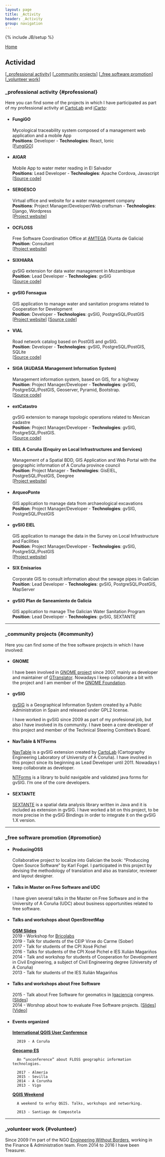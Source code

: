 ```yaml
---
layout: page
title: _Activity
header: _Activity
group: navigation
---
```


{% include JB/setup %}

<a href="index.html">Home</a>

<h2>Actividad</h2>

\[[\_professional activity](#professional)\] \[[\_community projects](#community)\] \[[\_free software promotion](#promotion)\] \[[\_volunteer work](#volunteer)\]

### \_professional activity {#professional}

Here you can find some of the projects in which I have participated as part of my professional activity at [CartoLab](http://cartolab.udc.es) and [iCarto](http://icarto.es):

- #### FungiGO

  Mycological traceability system composed of a management web application and a mobile App  
   **Positions**: Developer - **Technologies**: React, Ionic  
   \[[FungiGO](https://icarto.es/fungigo/)\]

- #### AIGAR

  Mobile App to water meter reading in El Salvador  
   **Positions**: Lead Developer - **Technologies**: Apache Cordova, Javascript  
   \[[Source code](https://gitlab.com/icarto/aigar-lecturas)\]

- #### SERGESCO

  Virtual office and website for a water management company  
   **Positions**: Project Manager/Developer/Web craftsman - **Technologies**: Django, Wordpress  
   \[[Project website](https://sergesco.gal)\]

- #### OCFLOSS

  Free Software Coordination Office at [AMTEGA](http://amtega.xunta.es) (Xunta de Galicia)  
   **Position**: Consultant  
   \[[Project website](https://mancomun.gal)\]

- #### SIXHIARA

  gvSIG extension for data water management in Mozambique  
   **Position**: Lead Developer - **Technologies**: gvSIG  
   \[[Source code](https://github.com/iCarto/sixhiara)\]

- #### gvSIG Fonsagua

  GIS application to manage water and sanitation programs related to Cooperation for Development  
   **Position**: Developer - **Technologies**: gvSIG, PostgreSQL/PostGIS  
   \[[Project website](http://cartolab.udc.es/fonsagua)\] \[[Source code](https://github.com/fonsagua/fonsagua)\]

- #### VIAL

  Road network catalog based on PostGIS and gvSIG.  
   **Position**: Developer - **Technologies**: gvSIG, PostgreSQL/PostGIS, SQLite  
   \[[Source code](https://github.com/iCarto/vial)\]

- #### SIGA (AUDASA Management Information System)

  Management information system, based on GIS, for a highway  
   **Position**: Project Manager/Developer - **Technologies**: gvSIG, PostgreSQL/PostGIS, Geoserver, Pyramid, Bootstrap.  
   \[[Source code](https://github.com/iCarto/siga)\]

- #### extCatastro

  gvSIG extension to manage topologic operations related to Mexican cadastre  
   **Position**: Project Manager/Developer - **Technologies**: gvSIG, PostgreSQL/PostGIS.  
   \[[Source code](https://github.com/iCarto/extCatastro)\]

- #### EIEL A Coruña (Enquiry on Local Infrastructures and Services)

  Management of a Spatial BDD, GIS Application and Web Portal with the geographic information of A Coruña province council  
   **Position**: Project Manager - **Technologies**: GisEIEL, PostgreSQL/PostGIS, Deegree  
   \[[Project website](https://webeiel.dacoruna.gal/index.php?lang=es)\]

- #### ArqueoPonte

  GIS application to manage data from archaeological excavations  
   **Position**: Project Manager/Developer - **Technologies**: gvSIG, PostgreSQL/PostGIS

- #### gvSIG EIEL

  GIS application to manage the data in the Survey on Local Infrastructure and Facilities  
   **Position**: Project Manager/Developer - **Technologies**: gvSIG, PostgreSQL/PostGIS  
   \[[Project website](http://cartolab.udc.es/gvsig-eiel)\]

- #### SIX Emisarios

  Corporate GIS to consult information about the sewage pipes in Galician  
   **Position**: Lead Developer - **Technologies**: gvSIG, PostgreSQL/PostGIS, MapServer

- #### gvSIG Plan de Saneamiento de Galicia
  GIS application to manage The Galician Water Sanitation Program  
   **Position**: Lead Developer - **Technologies**: gvSIG, SEXTANTE

---

### \_community projects {#community}

Here you can find some of the free software projects in which I have involved:

- #### GNOME

  I have been involved in [GNOME project](http://gnome.org) since 2007, mainly as developer and maintainer of [GTranslator](http://projects.gnome.org/gtranslator). Nowadays I keep collaborate a bit with the project and I am member of the [GNOME Foundation](http://www.gnome.org/foundation/).

- #### gvSIG

  [gvSIG](http://gvsig.org) is a Geographical Information System created by a Public Administration in Spain and released under GPL2 license.

  I have worked in gvSIG since 2009 as part of my profesional job, but also I have involved in its community. I have been a core developer of this project and member of the Technical Steering Comittee’s Board.

- #### NavTable & NTForms

  [NavTable](http://navtable.github.io/) is a gvSIG extension created by [CartoLab](http://cartolab.udc.es) (Cartography Engineering Laboratory of University of A Coruña). I have involved in this project since its beginning as Lead Developer until 2011. Nowadays I keep collaborate as developer.

  [NTForms](http://github.com/navtable/navtableforms) is a library to build navigable and validated java forms for gvSIG. I’m one of the core developers.

- #### SEXTANTE
  [SEXTANTE](http://www.sextantegis.com) is a spatial data analysis library written in Java and it is included as extension in gvSIG. I have worked a bit on this project, to be more precise in the gvSIG Bindings in order to integrate it on the gvSIG 1.X version.

---

### \_free software promotion {#promotion}

- #### ProducingOSS

  Collaborative project to localize into Galician the book: “Produccing Open Source Software” by Karl Fogel. I participated in this project by devising the methodology of translation and also as translator, reviewer and layout designer.

- #### Talks in Master on Free Software and UDC

  I have given several talks in the Master on Free Software and in the University of A Coruña (UDC) about business opportunities related to free software.

- #### Talks and workshops about OpenStreetMap

  **[OSM Slides](http://psanxiao.com/osm-slides)**  
   2019 - Workshop for [Bricolabs](https://bricolabs.cc)  
   2019 - Talk for students of the CEIP Virxe do Carme (Sober)  
   2017 - Talk for students of the CPI Xosé Pichel  
   2016 - Talks for students of the CPI Xosé Pichel e IES Xulián Magariños  
   2014 - Talk and workshop for students of Cooperation for Development in Civil Engineering, a subject of Civil Engineering degree (University of A Coruña)  
   2013 - Talk for students of the IES Xulián Magariños

- #### Talks and workshops about Free Software

  2015 - Talk about Free Software for geomatics in [Igaciencia](http://www.igaciencia.eu/drupal7/) congress. \[[Slides](http://www.mancomun.gal/uploads/Documentacion/Xunta/20140701_Usos_educativos_da_xeomatica_libre.pdf)\]  
   2014 - Worshop about how to evaluate Free Software projects. \[[Slides](http://icarto.github.io/seminario_avaliacion_proxectos_libres/#/)\]\[[Video](https://cdtic.xunta.gal/avaliacion-proxectos-libres)\]

- #### Events organized

  **[International QGIS User Conference](http://2019.qgis.es)**

        2019 - A Coruña

  **[Geocamp ES](http://geocamp.es)**

        An “unconference” about FLOSS geographic information technologies.

        2017 - Almería
        2015 - Sevilla
        2014 - A Corunha
        2013 - Vigo

  **[QGIS Weekend](http://qgisweekend.xeoinquedos.eu)**

        A weekend to enfoy QGIS. Talks, workshops and networking.

        2013 - Santiago de Compostela

---

### \_volunteer work {#volunteer}

Since 2009 I'm part of the NGO [Engineering Without Borders](http://www.isf.es/), working in the Finance & Administration team. From 2014 to 2016 I have been Treasurer.
